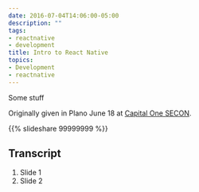 ```yaml
---
date: 2016-07-04T14:06:00-05:00
description: ""
tags:
- reactnative
- development
title: Intro to React Native
topics:
- Development
- reactnative
---
```


Some stuff

Originally given in Plano June 18 at [Capital One SECON](https://www.capitalone.io/).

{{% slideshare 99999999 %}}

## Transcript

1. Slide 1
2. Slide 2
